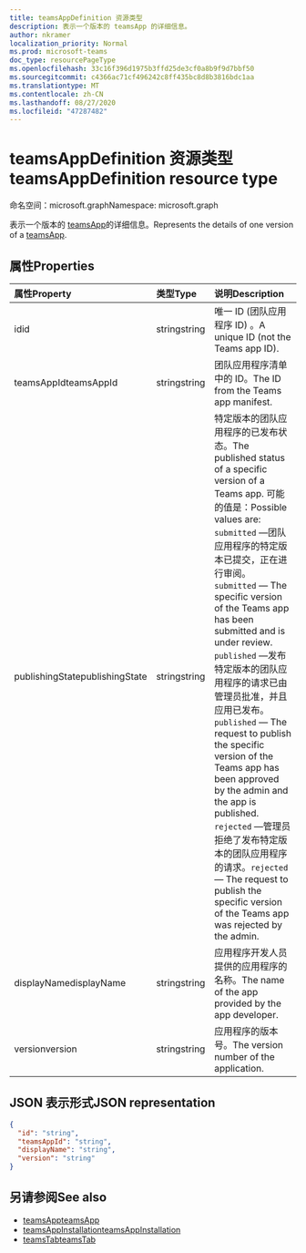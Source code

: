 ```yaml
---
title: teamsAppDefinition 资源类型
description: 表示一个版本的 teamsApp 的详细信息。
author: nkramer
localization_priority: Normal
ms.prod: microsoft-teams
doc_type: resourcePageType
ms.openlocfilehash: 33c16f396d1975b3ffd25de3cf0a8b9f9d7bbf50
ms.sourcegitcommit: c4366ac71cf496242c8ff435bc8d8b3816bdc1aa
ms.translationtype: MT
ms.contentlocale: zh-CN
ms.lasthandoff: 08/27/2020
ms.locfileid: "47287482"
---
```

# <a name="teamsappdefinition-resource-type"></a><span data-ttu-id="efe8f-103">teamsAppDefinition 资源类型</span><span class="sxs-lookup"><span data-stu-id="efe8f-103">teamsAppDefinition resource type</span></span>

<span data-ttu-id="efe8f-104">命名空间：microsoft.graph</span><span class="sxs-lookup"><span data-stu-id="efe8f-104">Namespace: microsoft.graph</span></span>

<span data-ttu-id="efe8f-105">表示一个版本的 [teamsApp](teamsapp.md)的详细信息。</span><span class="sxs-lookup"><span data-stu-id="efe8f-105">Represents the details of one version of a [teamsApp](teamsapp.md).</span></span>

## <a name="properties"></a><span data-ttu-id="efe8f-106">属性</span><span class="sxs-lookup"><span data-stu-id="efe8f-106">Properties</span></span>

| <span data-ttu-id="efe8f-107">属性</span><span class="sxs-lookup"><span data-stu-id="efe8f-107">Property</span></span>            | <span data-ttu-id="efe8f-108">类型</span><span class="sxs-lookup"><span data-stu-id="efe8f-108">Type</span></span>     | <span data-ttu-id="efe8f-109">说明</span><span class="sxs-lookup"><span data-stu-id="efe8f-109">Description</span></span> |
|:------------------- |:-------- |:----------- |
| <span data-ttu-id="efe8f-110">id</span><span class="sxs-lookup"><span data-stu-id="efe8f-110">id</span></span>                  | <span data-ttu-id="efe8f-111">string</span><span class="sxs-lookup"><span data-stu-id="efe8f-111">string</span></span>   | <span data-ttu-id="efe8f-112">唯一 ID (团队应用程序 ID) 。</span><span class="sxs-lookup"><span data-stu-id="efe8f-112">A unique ID (not the Teams app ID).</span></span> |
| <span data-ttu-id="efe8f-113">teamsAppId</span><span class="sxs-lookup"><span data-stu-id="efe8f-113">teamsAppId</span></span>          | <span data-ttu-id="efe8f-114">string</span><span class="sxs-lookup"><span data-stu-id="efe8f-114">string</span></span>   | <span data-ttu-id="efe8f-115">团队应用程序清单中的 ID。</span><span class="sxs-lookup"><span data-stu-id="efe8f-115">The ID from the Teams app manifest.</span></span> |
| <span data-ttu-id="efe8f-116">publishingState</span><span class="sxs-lookup"><span data-stu-id="efe8f-116">publishingState</span></span>| <span data-ttu-id="efe8f-117">string</span><span class="sxs-lookup"><span data-stu-id="efe8f-117">string</span></span>|<span data-ttu-id="efe8f-118">特定版本的团队应用程序的已发布状态。</span><span class="sxs-lookup"><span data-stu-id="efe8f-118">The published status of a specific version of a Teams app.</span></span> <span data-ttu-id="efe8f-119">可能的值是：</span><span class="sxs-lookup"><span data-stu-id="efe8f-119">Possible values are:</span></span></br><span data-ttu-id="efe8f-120">`submitted` —团队应用程序的特定版本已提交，正在进行审阅。</span><span class="sxs-lookup"><span data-stu-id="efe8f-120">`submitted` — The specific version of the Teams app has been submitted and is under review.</span></span> </br><span data-ttu-id="efe8f-121">`published`  —发布特定版本的团队应用程序的请求已由管理员批准，并且应用已发布。</span><span class="sxs-lookup"><span data-stu-id="efe8f-121">`published`  — The request to publish the specific version of the Teams app has been approved by the admin and the app is published.</span></span> </br> <span data-ttu-id="efe8f-122">`rejected` —管理员拒绝了发布特定版本的团队应用程序的请求。</span><span class="sxs-lookup"><span data-stu-id="efe8f-122">`rejected` — The request to publish the specific version of the Teams app was rejected by the admin.</span></span> |
| <span data-ttu-id="efe8f-123">displayName</span><span class="sxs-lookup"><span data-stu-id="efe8f-123">displayName</span></span>         | <span data-ttu-id="efe8f-124">string</span><span class="sxs-lookup"><span data-stu-id="efe8f-124">string</span></span>   | <span data-ttu-id="efe8f-125">应用程序开发人员提供的应用程序的名称。</span><span class="sxs-lookup"><span data-stu-id="efe8f-125">The name of the app provided by the app developer.</span></span> |
| <span data-ttu-id="efe8f-126">version</span><span class="sxs-lookup"><span data-stu-id="efe8f-126">version</span></span>             | <span data-ttu-id="efe8f-127">string</span><span class="sxs-lookup"><span data-stu-id="efe8f-127">string</span></span>   | <span data-ttu-id="efe8f-128">应用程序的版本号。</span><span class="sxs-lookup"><span data-stu-id="efe8f-128">The version number of the application.</span></span> |

## <a name="json-representation"></a><span data-ttu-id="efe8f-129">JSON 表示形式</span><span class="sxs-lookup"><span data-stu-id="efe8f-129">JSON representation</span></span>

<!-- {
  "blockType": "resource",
  "@odata.type": "microsoft.graph.teamsAppDefinition",
  "baseType": "microsoft.graph.entity"
}-->

```json
{
  "id": "string",
  "teamsAppId": "string",
  "displayName": "string",
  "version": "string"
}
```

## <a name="see-also"></a><span data-ttu-id="efe8f-130">另请参阅</span><span class="sxs-lookup"><span data-stu-id="efe8f-130">See also</span></span>

- [<span data-ttu-id="efe8f-131">teamsApp</span><span class="sxs-lookup"><span data-stu-id="efe8f-131">teamsApp</span></span>](teamsapp.md)
- [<span data-ttu-id="efe8f-132">teamsAppInstallation</span><span class="sxs-lookup"><span data-stu-id="efe8f-132">teamsAppInstallation</span></span>](teamsappinstallation.md)
- [<span data-ttu-id="efe8f-133">teamsTab</span><span class="sxs-lookup"><span data-stu-id="efe8f-133">teamsTab</span></span>](../resources/teamstab.md)

<!-- uuid: 8fcb5dbc-d5aa-4681-8e31-b001d5168d79
2015-10-25 14:57:30 UTC -->
<!-- {
  "type": "#page.annotation",
  "description": "teamsApp resource",
  "keywords": "",
  "section": "documentation",
  "tocPath": ""
}-->
